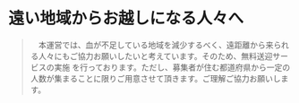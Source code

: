 # 遠い地域からお越しになる人々へ
>　本運営では、血が不足している地域を減少するべく、遠距離から来られる人々にもご協力お願いしたいと考えています。そのため、無料送迎サービスの実施
を行っております。ただし、募集者が住む都道府県から一定の人数が集まることに限りご用意させて頂きます。ご理解ご協力お願いします。
